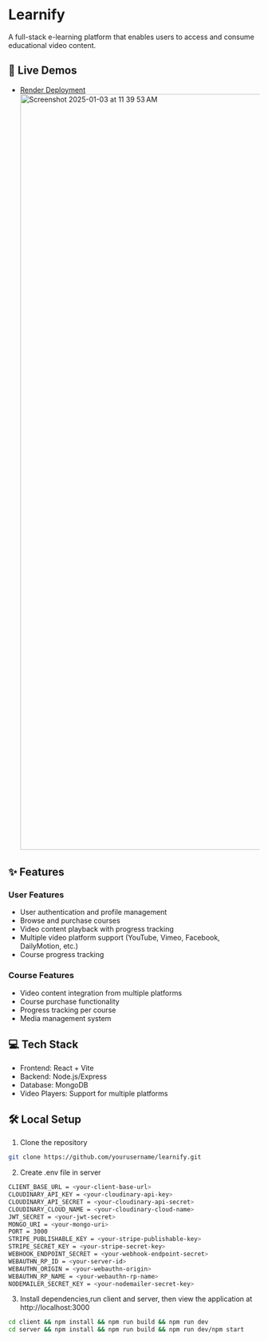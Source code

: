 # Learnify

A full-stack e-learning platform that enables users to access and consume educational video content.

## 🚀 Live Demos

- [Render Deployment](https://learnify-wjw3.onrender.com/)
  <img width="1512" alt="Screenshot 2025-01-03 at 11 39 53 AM" src="https://github.com/user-attachments/assets/ca4f1aac-d926-48f1-af7e-15946cb6ac7a" />

## ✨ Features

### User Features

- User authentication and profile management
- Browse and purchase courses
- Video content playback with progress tracking
- Multiple video platform support (YouTube, Vimeo, Facebook, DailyMotion, etc.)
- Course progress tracking

### Course Features

- Video content integration from multiple platforms
- Course purchase functionality
- Progress tracking per course
- Media management system

## 💻 Tech Stack

- Frontend: React + Vite
- Backend: Node.js/Express
- Database: MongoDB
- Video Players: Support for multiple platforms

## 🛠️ Local Setup

1. Clone the repository

```bash
git clone https://github.com/yourusername/learnify.git
```

2. Create .env file in server

```bash
CLIENT_BASE_URL = <your-client-base-url>
CLOUDINARY_API_KEY = <your-cloudinary-api-key>
CLOUDINARY_API_SECRET = <your-cloudinary-api-secret>
CLOUDINARY_CLOUD_NAME = <your-cloudinary-cloud-name>
JWT_SECRET = <your-jwt-secret>
MONGO_URI = <your-mongo-uri>
PORT = 3000
STRIPE_PUBLISHABLE_KEY = <your-stripe-publishable-key>
STRIPE_SECRET_KEY = <your-stripe-secret-key>
WEBHOOK_ENDPOINT_SECRET = <your-webhook-endpoint-secret>
WEBAUTHN_RP_ID = <your-server-id>
WEBAUTHN_ORIGIN = <your-webauthn-origin>
WEBAUTHN_RP_NAME = <your-webauthn-rp-name>
NODEMAILER_SECRET_KEY = <your-nodemailer-secret-key>
```

3. Install dependencies,run client and server, then view the application at http://localhost:3000

```bash
cd client && npm install && npm run build && npm run dev
cd server && npm install && npm run build && npm run dev/npm start
```
